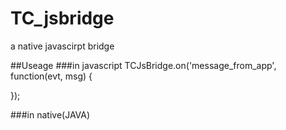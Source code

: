 # TC_jsbridge
a native javascirpt bridge

##Useage
###in javascript
TCJsBridge.on('message_from_app', function(evt, msg) {
   
});

###in native(JAVA)
